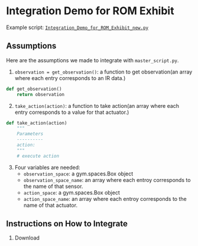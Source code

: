 # Integration Demo for ROM Exhibit
Example script: [`Integration_Demo_for_ROM_Exhibit_new.py`](https://github.com/UWaterloo-ASL/LAS_Gym/blob/master/Integration_Demo_for_ROM_Exhibit_new.py)

## Assumptions
Here are the assumptions we made to integrate with `master_script.py`.
1. `observation = get_observation()`: a function to get observation(an array where each entry corresponds to an IR data.) 
```python
def get_observation()
    return observation
```
2. `take_action(action)`: a function to take action(an array where each entry corresponds to a value for that actuator.)
```python
def take_action(action)
    """
    Parameters
    ----------
    action:
    """
    # execute action
```
3. Four variables are needed:
   * `observation_space`: a gym.spaces.Box object
   * `observation_space_name`: an array where each entroy corresponds to the name of that sensor.
   * `action_space`: a gym.spaces.Box object
   * `action_space_name`: an array where each entroy corresponds to the name of that actuator.

## Instructions on How to Integrate
1. Download 
